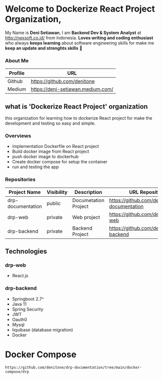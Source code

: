 # Welcome to Dockerize React Project Organization, 

My Name is **Deni Setiawan**, I am **Backend Dev & System Analyst** at http://nexsoft.co.id/ from Indonesia.
**Loves writing and coding enthusiast** who always **keeps learning** about software engineering skills for make me **keep an update and strenghts skills** 🚀


### About Me
| Profile     | URL                                                          | 
|------------------|--------------|
| Github | https://github.com/denitone |
| Medium | https://deni-setiawan.medium.com/ |

## what is 'Dockerize React Project' organization
this organization for learning how to dockerize React project for make the development and testing so easy and simple.
 
### Overviews
- implementation Dockerfile on React project
- Build docker image from React project
- push docker image to dockerhub
- Create docker compose for setup the container 
- run and testing the app

### Repositories
| Project Name     | Visibility     | Description  | URL Repository                                                          | 
|------------------|--------------|--------------|-------------------------------------------------------------------------|
| drp-documentation | public | Documetation Project | https://github.com/denitone/drp-documentation                                        |
| drp-web | private | Web project | https://github.com/denitone/drp-web                                         |
| drp-backend | private | Backend Project | https://github.com/denitone/drp-backend          

## Technologies
### drp-web
- React.js

### drp-backend
- Springboot 2.7^
- Java 11
- Spring Security
- JWT 
- Oauth0
- Mysql
- liquibase (database migration)
- Docker



# Docker Compose

`
https://github.com/denitone/drp-documentation/tree/main/docker-compose/drp
`
